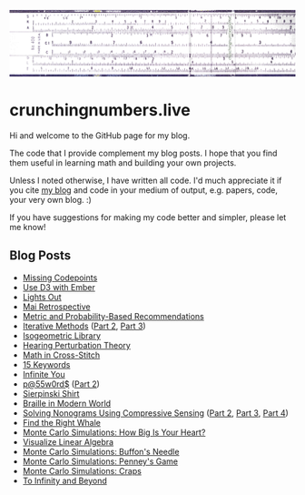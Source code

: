 ![crunchingnumbers.live](banner.png?raw=true)

# crunchingnumbers.live
Hi and welcome to the GitHub page for my blog.

The code that I provide complement my blog posts. I hope that you find them useful in learning math and building your own projects.

Unless I noted otherwise, I have written all code. I'd much appreciate it if you cite [my blog](https://crunchingnumbers.live) and code in your medium of output, e.g. papers, code, your very own blog. :)

If you have suggestions for making my code better and simpler, please let me know!

## Blog Posts
- [Missing Codepoints](https://crunchingnumbers.live/2018/07/21/missing-codepoints/)
- [Use D3 with Ember](https://crunchingnumbers.live/2018/06/03/use-d3-with-ember/)
- [Lights Out](https://crunchingnumbers.live/2018/04/07/lights-out/)
- [Mai Retrospective](https://crunchingnumbers.live/2018/03/25/mai-retrospective/)
- [Metric and Probability-Based Recommendations](https://crunchingnumbers.live/2017/09/15/metric-and-probability-based-recommendations/)
- [Iterative Methods](https://crunchingnumbers.live/2017/07/01/iterative-methods-part-1/) ([Part 2](https://crunchingnumbers.live/2017/07/09/iterative-methods-part-2/), [Part 3](https://crunchingnumbers.live/2017/09/08/iterative-methods-part-3/))
- [Isogeometric Library](https://crunchingnumbers.live/2017/06/27/isogeometric-analysis-library/)
- [Hearing Perturbation Theory](https://crunchingnumbers.live/2017/06/23/hearing-perturbation-theory/)
- [Math in Cross-Stitch](https://crunchingnumbers.live/2017/06/11/math-in-cross-stitch/)
- [15 Keywords](https://crunchingnumbers.live/2017/04/01/15-keywords/)
- [Infinite You](https://crunchingnumbers.live/2017/02/06/infinite-you/)
- [p@55w0rd$](https://crunchingnumbers.live/2016/11/18/passwords-part-1/) ([Part 2](https://crunchingnumbers.live/2016/12/03/passwords-part-2/))
- [Sierpinski Shirt](https://crunchingnumbers.live/2016/11/13/sierpinski-shirt/)
- [Braille in Modern World](https://crunchingnumbers.live/2016/06/07/braille-in-modern-world/)
- [Solving Nonograms Using Compressive Sensing](https://crunchingnumbers.live/2016/02/20/solving-nonograms-with-compressive-sensing-part-1/) ([Part 2](https://crunchingnumbers.live/2016/02/28/solving-nonograms-with-compressive-sensing-part-2/), [Part 3](https://crunchingnumbers.live/2016/03/16/solving-nonograms-with-compressive-sensing-part-3/), [Part 4](https://crunchingnumbers.live/2016/03/24/solving-nonograms-with-compressive-sensing-part-4/))
- [Find the Right Whale](https://crunchingnumbers.live/2016/02/09/find-the-right-whale/)
- [Monte Carlo Simulations: How Big Is Your Heart?](https://crunchingnumbers.live/2016/02/05/monte-carlo-simulations-how-big-is-your-heart/)
- [Visualize Linear Algebra](https://crunchingnumbers.live/2016/02/03/visualize-linear-algebra/)
- [Monte Carlo Simulations: Buffon's Needle](https://crunchingnumbers.live/2016/02/01/monte-carlo-simulations-buffons-needle/)
- [Monte Carlo Simulations: Penney's Game](https://crunchingnumbers.live/2016/01/28/monte-carlo-simulations-penneys-game/)
- [Monte Carlo Simulations: Craps](https://crunchingnumbers.live/2016/01/24/monte-carlo-simulations-craps/)
- [To Infinity and Beyond](https://crunchingnumbers.live/2016/01/22/to-infinity-and-beyond/)
